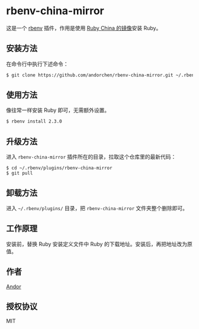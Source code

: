 # rbenv-china-mirror

这是一个 [rbenv](https://github.com/sstephenson/rbenv) 插件，作用是使用 [Ruby China 的镜像](https://cache.ruby-china.org/)安装 Ruby。

## 安装方法

在命令行中执行下述命令：

```sh
$ git clone https://github.com/andorchen/rbenv-china-mirror.git ~/.rbenv/plugins/rbenv-china-mirror
```

## 使用方法

像往常一样安装 Ruby 即可，无需额外设置。

```sh
$ rbenv install 2.3.0
```

## 升级方法

进入 `rbenv-china-mirror` 插件所在的目录，拉取这个仓库里的最新代码：

```
$ cd ~/.rbenv/plugins/rbenv-china-mirror
$ git pull
```

## 卸载方法

进入 `~/.rbenv/plugins/` 目录，把 `rbenv-china-mirror` 文件夹整个删除即可。

## 工作原理

安装前，替换 Ruby 安装定义文件中 Ruby 的下载地址。安装后，再把地址改为原值。

## 作者

[Andor](http://about.ac)

## 授权协议

MIT
